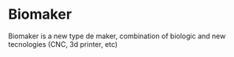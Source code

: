 # Biomaker
Biomaker is a new type de maker, combination of biologic and new tecnologies (CNC, 3d printer, etc)
